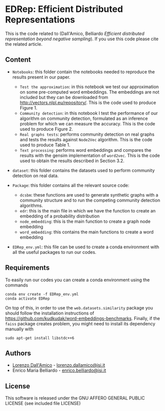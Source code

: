 # EDRep: Efficient Distributed Representations


This is the code related to (Dall'Amico, Belliardo *Efficient distributed representation beyond negative sampling*). If you use this code please cite the related article.



## Content

* `Notebooks`: this folder contain the notebooks needed to reproduce the results present in our paper.
    * `Test the approximation`: in this notebook we test our approximation on some pre-computed word embeddings. The embeddings are not included but they can be downloaded from http://vectors.nlpl.eu/repository/. This is the code used to produce Figure 1.
    * `Community detection`: in this notebook I test the performance of our algorithm on community detection, formulated as an inference problem for which we can measure the accuracy. This is the code used to produce Figure 2.
    * `Real graphs tests`: performs community detection on real graphs and tests the results against `Node2Vec` algorithm. This is the code used to produce Table 1.
    * `Text processing`: performs word embeddings and compares the results with the gensim implementation of `word2vec`. This is the code used to obtain the results described in Section 3.2.
* `dataset`: this folder contains the datasets used to perform community detection on real data.
* `Package`: this folder contains all the relevant source code:

    * `dcsbm`: these functions are used to generate synthetic graphs with a community structure and to run the competing community detection algorithms.
    * `edr`: this is the main file in which we have the function to create an embedding of a probability distribution
    * `node_embedding`: this is the main function to create a graph node embedding
    * `word_embedding`: this contains the main functions to create a word embedding

* `EDRep_env.yml`: this file can be used to create a conda environment with all the useful packages to run our codes.

## Requirements

To easily run our codes you can create a conda environment using the commands

```
conda env create -f EDRep_env.yml
conda activate EDRep
```

On top of this, in order to use the `web.datasets.similarity` package you should follow the installation instructions of https://github.com/kudkudak/word-embeddings-benchmarks. Finally, if the `faiss` package creates problem, you might need to install its dependency manually with

```
sudo apt-get install libstdc++6
```

## Authors

* [Lorenzo Dall'Amico](https://lorenzodallamico.github.io/) - lorenzo.dallamico@isi.it
* Enrico Maria Belliardo - enrico.belliardo@isi.it

## License
This software is released under the GNU AFFERO GENERAL PUBLIC LICENSE (see included file LICENSE)
